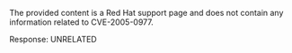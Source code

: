 The provided content is a Red Hat support page and does not contain any information related to CVE-2005-0977.

Response: UNRELATED